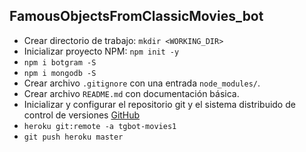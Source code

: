 ## FamousObjectsFromClassicMovies_bot

* Crear directorio de trabajo: `mkdir <WORKING_DIR>`
* Inicializar proyecto NPM: `npm init -y`
* `npm i botgram -S`
* `npm i mongodb -S`
* Crear archivo `.gitignore` con una entrada `node_modules/`.
* Crear archivo `README.md` con documentación básica.
* Inicializar y configurar el repositorio git y el sistema distribuido de control de versiones [GitHub](https://github.com/)
* `heroku git:remote -a tgbot-movies1`
* `git push heroku master`